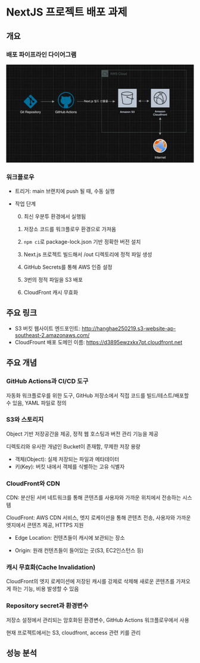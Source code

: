 # NextJS 프로젝트 배포 과제

## 개요

### 배포 파이프라인 다이어그램

![alt text](image.png)

### 워크플로우

- 트리거: main 브랜치에 push 될 때, 수동 실행

- 작업 단계

  0. 최신 우분투 환경에서 실행됨

  1. 저장소 코드를 워크플로우 환경으로 가져옴

  2. `npm ci`로 package-lock.json 기반 정확한 버전 설치

  3. Next.js 프로젝트 빌드해서 /out 디렉토리에 정적 파일 생성

  4. GitHub Secrets를 통해 AWS 인증 설정

  5. 3번의 정적 파일을 S3 배포

  6. CloudFront 캐시 무효화

## 주요 링크

- S3 버킷 웹사이트 엔드포인트: http://hanghae250219.s3-website-ap-southeast-2.amazonaws.com/
- CloudFrount 배포 도메인 이름: https://d3895ewzxkx7pt.cloudfront.net

## 주요 개념

### GitHub Actions과 CI/CD 도구

자동화 워크플로우를 위한 도구, GitHub 저장소에서 직접 코드를 빌드/테스트/배포할 수 있음, YAML 파일로 정의

### S3와 스토리지

Object 기반 저장공간을 제공, 정적 웹 호스팅과 버전 관리 기능을 제공

디렉토리와 유사한 개념인 Bucket이 존재함, 무제한 저장 용량

- 객체(Object): 실제 저장되는 파일과 메타데이터
- 키(Key): 버킷 내에서 객체를 식별하는 고유 식별자

### CloudFront와 CDN

CDN: 분산된 서버 네트워크를 통해 콘텐츠를 사용자와 가까운 위치에서 전송하는 시스템

CloudFront: AWS CDN 서비스, 엣지 로케이션을 통해 콘텐츠 전송, 사용자와 가까운 엣지에서 콘텐츠 제공, HTTPS 지원

- Edge Location: 컨텐츠들이 캐시에 보관되는 장소

- Origin: 원래 컨텐츠들이 들어있는 곳(S3, EC2인스턴스 등)

### 캐시 무효화(Cache Invalidation)

CloudFront의 엣지 로케이션에 저장된 캐시를 강제로 삭제해 새로운 콘텐츠를 가져오게 하는 기능, 비용 발생할 수 있음

### Repository secret과 환경변수

저장소 설정에서 관리되는 암호화된 환경변수, GitHub Actions 워크플로우에서 사용

현재 프로젝트에서는 S3, cloudfront, access 관련 키를 관리

## 성능 분석
